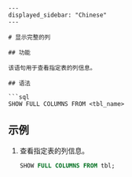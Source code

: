 ```
---
displayed_sidebar: "Chinese"
---

# 显示完整的列

## 功能

该语句用于查看指定表的列信息。

## 语法

```sql
SHOW FULL COLUMNS FROM <tbl_name>
```

## 示例

1. 查看指定表的列信息。

    ```sql
    SHOW FULL COLUMNS FROM tbl;
    ```